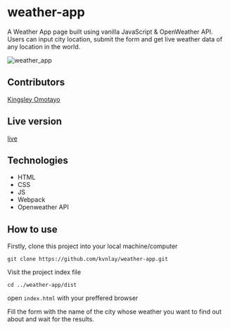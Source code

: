 # weather-app

A Weather App page built using vanilla JavaScript & OpenWeather API. Users can input city location, submit the form and get live weather data of any location in the world.

![weather_app](https://user-images.githubusercontent.com/21004010/65952343-a8eec580-e439-11e9-814b-e77e89557dc5.png)

## Contributors

[Kingsley Omotayo](https://github.com/kvnlay)

## Live version

[live](https://raw.githack.com/kvnlay/weather-app/develop/dist/index.html)

## Technologies

- HTML
- CSS
- JS
- Webpack
- Openweather API

## How to use

Firstly, clone this project into your local machine/computer

`git clone https://github.com/kvnlay/weather-app.git`

Visit the project index file

`cd ../weather-app/dist`

open `index.html` with your preffered browser

Fill the form with the name of the city whose weather you want to find out about and wait for the results.
